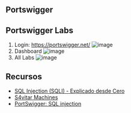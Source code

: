 
## Portswigger

## Portswigger Labs

1. Login: https://portswigger.net/
![image](https://github.com/Fz3r0/Fz3r0_-_SQLi/assets/94720207/94e26122-cd21-46e9-a2d4-01f47199921c) 
2. Dashboard
![image](https://github.com/Fz3r0/Fz3r0_-_SQLi/assets/94720207/8272eba5-0571-42f1-9897-a21b6669c15a)
3. All Labs
![image](https://github.com/Fz3r0/Fz3r0_-_SQLi/assets/94720207/2fb56b3a-7b99-481b-a4d4-a9d15e5a21aa)

## 
   




## Recursos

- [SQL Injection (SQLI) - Explicado desde Cero](https://www.youtube.com/watch?v=C-FiImhUviM)
- [S4vitar Machines](https://infosecmachines.io/)
- [PortSwigger: SQL injection](https://portswigger.net/web-security/sql-injection#what-is-the-impact-of-a-successful-sql-injection-attack)
